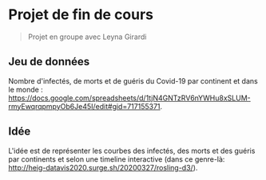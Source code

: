 # Projet de fin de cours

> Projet en groupe avec Leyna Girardi
>

## Jeu de données

Nombre d'infectés, de morts et de guéris du Covid-19 par continent et dans le monde : 
https://docs.google.com/spreadsheets/d/1tjN4GNTzRV6nYWHu8xSLUM-rmyEwqrqpmpyOb6Je45I/edit#gid=717155371.

## Idée

L'idée est de représenter les courbes des infectés, des morts et des guéris par continents et selon une timeline interactive (dans ce genre-là: http://heig-datavis2020.surge.sh/20200327/rosling-d3/).


